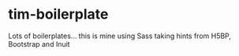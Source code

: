 tim-boilerplate
===============

Lots of boilerplates... this is mine using Sass taking hints from H5BP, Bootstrap and Inuit
